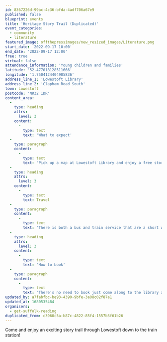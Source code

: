 ```yaml
---
id: 8367226d-99ac-4c36-bfda-4adf706a67e9
published: false
blueprint: events
title: 'Heritage Story Trail (Duplicated)'
event_categories:
  - community
  - literature
featured_image: offthepressimages/new_resized_images/Literature.png
start_date: '2022-09-17 10:00'
end_date: '2022-09-17 12:00'
free: true
virtual: false
attendance_information: 'Young children and families'
latitude: '52.477018128511666'
longitude: '1.7504124404905836'
address_line_1: 'Lowestoft Library'
address_line_2: 'Clapham Road South'
town: Lowestoft
postcode: 'NR32 1DR'
content_area:
  -
    type: heading
    attrs:
      level: 3
    content:
      -
        type: text
        text: 'What to expect'
  -
    type: paragraph
    content:
      -
        type: text
        text: "Pick up a map at Lowestoft Library and enjoy a free story trail through the town down to the train station.\_ You will hear stories being read that were created by local children over the summer holidays inspired by local heritage!\_ This event is part of the Heritage Open Days Festival and supported by East of England Co-op."
  -
    type: heading
    attrs:
      level: 3
    content:
      -
        type: text
        text: Travel
  -
    type: paragraph
    content:
      -
        type: text
        text: 'There is both a bus and train service that are a short walking distance to Library. The nearest car park is Clapham Road Car Park. '
  -
    type: heading
    attrs:
      level: 3
    content:
      -
        type: text
        text: 'How to book'
  -
    type: paragraph
    content:
      -
        type: text
        text: "There's no need to book just come along to the library and pick up a map!"
updated_by: a7fabfbc-be93-4390-9bfe-3a08c02f87a1
updated_at: 1680535484
organisers:
  - get-suffolk-reading
duplicated_from: c3960c5a-b87c-4822-85f4-1557b3f61b26
---
```

Come and enjoy an exciting story trail through Lowestoft down to the train station!